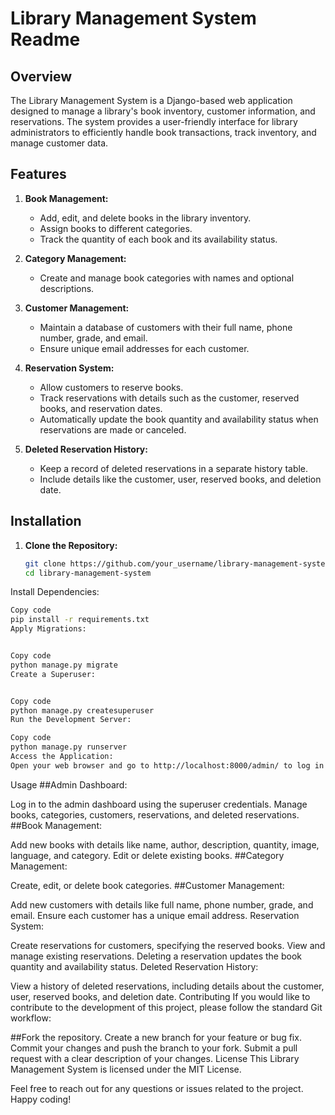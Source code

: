 # Library Management System Readme

## Overview

The Library Management System is a Django-based web application designed to manage a library's book inventory, customer information, and reservations. The system provides a user-friendly interface for library administrators to efficiently handle book transactions, track inventory, and manage customer data.

## Features

1. **Book Management:**
   - Add, edit, and delete books in the library inventory.
   - Assign books to different categories.
   - Track the quantity of each book and its availability status.

2. **Category Management:**
   - Create and manage book categories with names and optional descriptions.

3. **Customer Management:**
   - Maintain a database of customers with their full name, phone number, grade, and email.
   - Ensure unique email addresses for each customer.

4. **Reservation System:**
   - Allow customers to reserve books.
   - Track reservations with details such as the customer, reserved books, and reservation dates.
   - Automatically update the book quantity and availability status when reservations are made or canceled.

5. **Deleted Reservation History:**
   - Keep a record of deleted reservations in a separate history table.
   - Include details like the customer, user, reserved books, and deletion date.

## Installation

1. **Clone the Repository:**
   ```bash
   git clone https://github.com/your_username/library-management-system.git
   cd library-management-system
Install Dependencies:

```bash
Copy code
pip install -r requirements.txt
Apply Migrations:


Copy code
python manage.py migrate
Create a Superuser:


Copy code
python manage.py createsuperuser
Run the Development Server:

Copy code
python manage.py runserver
Access the Application:
Open your web browser and go to http://localhost:8000/admin/ to log in with the superuser credentials and manage the application.
```

Usage
##Admin Dashboard:

Log in to the admin dashboard using the superuser credentials.
Manage books, categories, customers, reservations, and deleted reservations.
##Book Management:

Add new books with details like name, author, description, quantity, image, language, and category.
Edit or delete existing books.
##Category Management:

Create, edit, or delete book categories.
##Customer Management:

Add new customers with details like full name, phone number, grade, and email.
Ensure each customer has a unique email address.
Reservation System:

Create reservations for customers, specifying the reserved books.
View and manage existing reservations.
Deleting a reservation updates the book quantity and availability status.
Deleted Reservation History:

View a history of deleted reservations, including details about the customer, user, reserved books, and deletion date.
Contributing
If you would like to contribute to the development of this project, please follow the standard Git workflow:

##Fork the repository.
Create a new branch for your feature or bug fix.
Commit your changes and push the branch to your fork.
Submit a pull request with a clear description of your changes.
License
This Library Management System is licensed under the MIT License.

Feel free to reach out for any questions or issues related to the project. Happy coding!